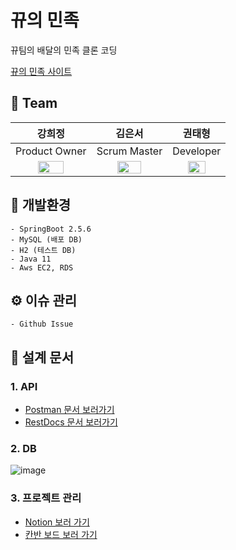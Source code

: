 # 뀨의 민족 
뀨팀의 배달의 민족 클론 코딩


[뀨의 민족 사이트](http://3.35.14.84:8080/)

## :monocle_face: Team
|강희정|김은서|권태형|
|:---:|:---:|:---:|
|Product Owner|Scrum Master|Developer|
|<img src="https://user-images.githubusercontent.com/68772751/139533586-1edc542b-ab38-4b0e-ad30-8947aff3d70b.png" width="60%" />|<img src="https://user-images.githubusercontent.com/68772751/139533586-1edc542b-ab38-4b0e-ad30-8947aff3d70b.png" width="60%" />|<img src="https://user-images.githubusercontent.com/68772751/139533586-1edc542b-ab38-4b0e-ad30-8947aff3d70b.png" width="60%" />|


##  :hammer: 개발환경
```
- SpringBoot 2.5.6
- MySQL (배포 DB)
- H2 (테스트 DB)
- Java 11
- Aws EC2, RDS
```

##  ⚙ 이슈 관리
```
- Github Issue
```

## 📝 설계 문서

### 1. API
- [Postman 문서 보러가기](https://documenter.getpostman.com/view/14790864/UVByJW6Q)
- [RestDocs 문서 보러가기](http://3.35.14.84:8080/docs)

### 2. DB
![image](https://user-images.githubusercontent.com/48792627/139654283-2d36bad8-4bab-4d60-a082-191345ae9af2.png)

### 3. 프로젝트 관리
- [Notion 보러 가기](https://www.notion.so/backend-devcourse/437d09a9481a4d2b84c4d7b3022ac024)
- [칸반 보드 보러 가기](https://github.com/prgrms-be-devcourse/BEDV1_Kyu/projects/2)
